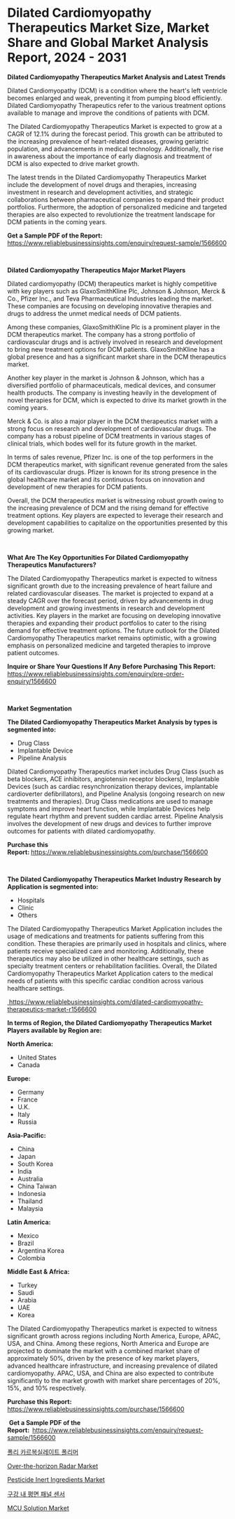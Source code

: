 <p><h1>Dilated Cardiomyopathy Therapeutics Market Size, Market Share and Global Market Analysis Report, 2024 - 2031</h1></p><p><strong>Dilated Cardiomyopathy Therapeutics Market Analysis and Latest Trends</strong></p>
<p><p>Dilated Cardiomyopathy (DCM) is a condition where the heart's left ventricle becomes enlarged and weak, preventing it from pumping blood efficiently. Dilated Cardiomyopathy Therapeutics refer to the various treatment options available to manage and improve the conditions of patients with DCM.</p><p>The Dilated Cardiomyopathy Therapeutics Market is expected to grow at a CAGR of 12.1% during the forecast period. This growth can be attributed to the increasing prevalence of heart-related diseases, growing geriatric population, and advancements in medical technology. Additionally, the rise in awareness about the importance of early diagnosis and treatment of DCM is also expected to drive market growth.</p><p>The latest trends in the Dilated Cardiomyopathy Therapeutics Market include the development of novel drugs and therapies, increasing investment in research and development activities, and strategic collaborations between pharmaceutical companies to expand their product portfolios. Furthermore, the adoption of personalized medicine and targeted therapies are also expected to revolutionize the treatment landscape for DCM patients in the coming years.</p></p>
<p><strong>Get a Sample PDF of the Report:&nbsp;</strong> <a href="https://www.reliablebusinessinsights.com/enquiry/request-sample/1566600">https://www.reliablebusinessinsights.com/enquiry/request-sample/1566600</a></p>
<p>&nbsp;</p>
<p><strong>Dilated Cardiomyopathy Therapeutics Major Market Players</strong></p>
<p><p>Dilated cardiomyopathy (DCM) therapeutics market is highly competitive with key players such as GlaxoSmithKline Plc, Johnson & Johnson, Merck & Co., Pfizer Inc., and Teva Pharmaceutical Industries leading the market. These companies are focusing on developing innovative therapies and drugs to address the unmet medical needs of DCM patients.</p><p>Among these companies, GlaxoSmithKline Plc is a prominent player in the DCM therapeutics market. The company has a strong portfolio of cardiovascular drugs and is actively involved in research and development to bring new treatment options for DCM patients. GlaxoSmithKline has a global presence and has a significant market share in the DCM therapeutics market.</p><p>Another key player in the market is Johnson & Johnson, which has a diversified portfolio of pharmaceuticals, medical devices, and consumer health products. The company is investing heavily in the development of novel therapies for DCM, which is expected to drive its market growth in the coming years.</p><p>Merck & Co. is also a major player in the DCM therapeutics market with a strong focus on research and development of cardiovascular drugs. The company has a robust pipeline of DCM treatments in various stages of clinical trials, which bodes well for its future growth in the market.</p><p>In terms of sales revenue, Pfizer Inc. is one of the top performers in the DCM therapeutics market, with significant revenue generated from the sales of its cardiovascular drugs. Pfizer is known for its strong presence in the global healthcare market and its continuous focus on innovation and development of new therapies for DCM patients.</p><p>Overall, the DCM therapeutics market is witnessing robust growth owing to the increasing prevalence of DCM and the rising demand for effective treatment options. Key players are expected to leverage their research and development capabilities to capitalize on the opportunities presented by this growing market.</p></p>
<p>&nbsp;</p>
<p><strong>What Are The Key Opportunities For Dilated Cardiomyopathy Therapeutics Manufacturers?</strong></p>
<p><p>The Dilated Cardiomyopathy Therapeutics market is expected to witness significant growth due to the increasing prevalence of heart failure and related cardiovascular diseases. The market is projected to expand at a steady CAGR over the forecast period, driven by advancements in drug development and growing investments in research and development activities. Key players in the market are focusing on developing innovative therapies and expanding their product portfolios to cater to the rising demand for effective treatment options. The future outlook for the Dilated Cardiomyopathy Therapeutics market remains optimistic, with a growing emphasis on personalized medicine and targeted therapies to improve patient outcomes.</p></p>
<p><strong>Inquire or Share Your Questions If Any Before Purchasing This Report:</strong> <a href="https://www.reliablebusinessinsights.com/enquiry/pre-order-enquiry/1566600">https://www.reliablebusinessinsights.com/enquiry/pre-order-enquiry/1566600</a></p>
<p>&nbsp;</p>
<p><strong>Market Segmentation</strong></p>
<p><strong>The Dilated Cardiomyopathy Therapeutics Market Analysis by types is segmented into:</strong></p>
<p><ul><li>Drug Class</li><li>Implantable Device</li><li>Pipeline Analysis</li></ul></p>
<p><p>Dilated Cardiomyopathy Therapeutics market includes Drug Class (such as beta blockers, ACE inhibitors, angiotensin receptor blockers), Implantable Devices (such as cardiac resynchronization therapy devices, implantable cardioverter defibrillators), and Pipeline Analysis (ongoing research on new treatments and therapies). Drug Class medications are used to manage symptoms and improve heart function, while Implantable Devices help regulate heart rhythm and prevent sudden cardiac arrest. Pipeline Analysis involves the development of new drugs and devices to further improve outcomes for patients with dilated cardiomyopathy.</p></p>
<p><strong>Purchase this Report:&nbsp;</strong><a href="https://www.reliablebusinessinsights.com/purchase/1566600">https://www.reliablebusinessinsights.com/purchase/1566600</a></p>
<p>&nbsp;</p>
<p><strong>The Dilated Cardiomyopathy Therapeutics Market Industry Research by Application is segmented into:</strong></p>
<p><ul><li>Hospitals</li><li>Clinic</li><li>Others</li></ul></p>
<p><p>The Dilated Cardiomyopathy Therapeutics Market Application includes the usage of medications and treatments for patients suffering from this condition. These therapies are primarily used in hospitals and clinics, where patients receive specialized care and monitoring. Additionally, these therapeutics may also be utilized in other healthcare settings, such as specialty treatment centers or rehabilitation facilities. Overall, the Dilated Cardiomyopathy Therapeutics Market Application caters to the medical needs of patients with this specific cardiac condition across various healthcare settings.</p></p>
<p><a href="https://www.reliablebusinessinsights.com/dilated-cardiomyopathy-therapeutics-market-r1566600">&nbsp;https://www.reliablebusinessinsights.com/dilated-cardiomyopathy-therapeutics-market-r1566600</a></p>
<p><strong>In terms of Region, the Dilated Cardiomyopathy Therapeutics Market Players available by Region are:</strong></p>
<p>
    <p> <strong> North America: </strong>
        <ul>
            <li>United States</li>
            <li>Canada</li>
        </ul>
        </p> 
    <p> <strong> Europe: </strong>
        <ul>
            <li>Germany</li>
            <li>France</li>
            <li>U.K.</li>
            <li>Italy</li>
            <li>Russia</li>
        </ul>
        </p> 
    <p> <strong> Asia-Pacific: </strong>
        <ul>
            <li>China</li>
            <li>Japan</li>
            <li>South Korea</li>
            <li>India</li>
            <li>Australia</li>
            <li>China Taiwan</li>
            <li>Indonesia</li>
            <li>Thailand</li>
            <li>Malaysia</li>
        </ul>
        </p> 
    <p> <strong> Latin America: </strong>
        <ul>
            <li>Mexico</li>
            <li>Brazil</li>
            <li>Argentina Korea</li>
            <li>Colombia</li>
        </ul>
        </p> 
    <p> <strong> Middle East & Africa: </strong>
        <ul>
            <li>Turkey</li>
            <li>Saudi</li>
            <li>Arabia</li>
            <li>UAE</li>
            <li>Korea</li>
        </ul>
    </p>
    </p>
<p><p>The Dilated Cardiomyopathy Therapeutics market is expected to witness significant growth across regions including North America, Europe, APAC, USA, and China. Among these regions, North America and Europe are projected to dominate the market with a combined market share of approximately 50%, driven by the presence of key market players, advanced healthcare infrastructure, and increasing prevalence of dilated cardiomyopathy. APAC, USA, and China are also expected to contribute significantly to the market growth with market share percentages of 20%, 15%, and 10% respectively.</p></p>
<p><strong>Purchase this Report: </strong><a href="https://www.reliablebusinessinsights.com/purchase/1566600">https://www.reliablebusinessinsights.com/purchase/1566600</a></p>
<p>&nbsp;<strong>Get a Sample PDF of the Report:&nbsp;&nbsp;</strong><a href="https://www.reliablebusinessinsights.com/enquiry/request-sample/1566600">https://www.reliablebusinessinsights.com/enquiry/request-sample/1566600</a></p>
<p><strong></strong></p>
<p><p><a href="https://github.com/Hubertstyenger6685/Market-Research-Report-List-1/blob/main/591803684655.md">폴리 카르복실레이트 폴리머</a></p><p><a href="https://github.com/gamblestampleyjenny50m5sl6/Market-Research-Report-List-2/blob/main/over-the-horizon-radar-market.md">Over-the-horizon Radar Market</a></p><p><a href="https://github.com/wwwkeltoum/Market-Research-Report-List-3/blob/main/pesticide-inert-ingredients-market.md">Pesticide Inert Ingredients Market</a></p><p><a href="https://github.com/hxzi07639916/Market-Research-Report-List-2/blob/main/611598784654.md">구강 내 평면 패널 센서</a></p><p><a href="https://issuu.com/reportprime-2/docs/mcu-solution-market-size-2030.pptx">MCU Solution Market</a></p></p>
